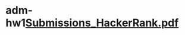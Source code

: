 # adm-hw1[Submissions_HackerRank.pdf](https://github.com/stephanie-tahtouh/adm-hw1/files/7318301/Submissions_HackerRank.pdf)
